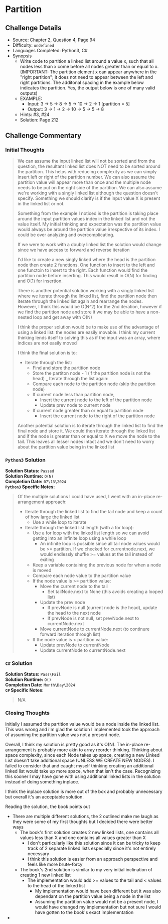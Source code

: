# Partition

## Challenge Details

- Source: Chapter 2, Question 4, Page 94
- Difficulty: `undefined`
- Languages Completed: Python3, C#
- Synopsis
  - Write code to partition a linked list around a value x, such that all nodes less than x come before all nodes greater than or equal to x. (IMPORTANT: The partition element x can appear anywhere in the "right partition"; it does not need to appear between the left and right partitions. The additonal spacing in the example below indicates the partition. Yes, the output below is one of many valid outputs)
  - EXAMPLE:
    - Input: 3 -> 5 -> 8 -> 5 -> 10 -> 2 -> 1 [partition = 5]
    - Output: 3 -> 1 -> 2   ->  10 -> 5 -> 5 -> 8
  - Hints: #3, #24
  - Solution: Page 212

## Challenge Commentary

### Initial Thoughts

> We can assume the input linked list will not be sorted and from the question, the resultant linked list does NOT need to be sorted around the partition. This helps with reducing complexity as we can simply insert left or right of the partition number. We can also assume the partition value will appear more than once and the multiple node needs to be put on the right side of the partition. We can also assume we're working with a singly linked list although the question doesn't specify. Something we should clarify is if the input value X is present in the linked list or not.
>
> Something from the example I noticed is the partition is taking place around the input partition values index in the linked list and not the value itself. My initial thinking and expectation was the partition value would always be around the partition value irrespective of its index. I could be over analyzing and overcomplicating.
>
> If we were to work with a doubly linked list the solution would change since we have access to forward and reverse iteration
>
> I'd like to create a new singly linked where the head is the partition node then create 2 functions. One function to insert to the left and one functoin to insert to the right. Each function would find the partition node before inserting. This would result in O(N) for finding and O(1) for insertion.
>
> There is another potential solution working with a singly linked list where we iterate through the linked list, find the partition node then iterate through the linked list again and rearrange the nodes. However, I think this would be O(N^2) for the 2nd iteration, however if we find the partition node and store it we may be able to have a non-nested loop and get away with O(N)
>
> I think the proper solution would be to make use of the advantage of using a linked list: the nodes are easily movable. I think my current thinking lends itself to solving this as if the input was an array, where indices are not easily moved
>
> I think the final solution is to:
> - Iterate through the list:
>   - Find and store the partition node
>   - Store the partiton node - 1 (if the partition node is not the head)
> _ Iterate through the list again:
>   - Compare each node to the partition node (skip the partition node)
>   - If current node less than partition node, 
>     - Insert the current node to the left of the partition node
>     - Update prev node to current node
>   - If current node greater than or equal to partition node
>     - Insert the current node to the right of the partition node
>
> Another potential solution is to iterate through the linked list to find the final node and store it. We could then iterate through the linked list and if the node is greater than or equal to X we move the node to the tail. This leaves all lesser nodes intact and we don't need to worry about the partition value being in the linked list

### `Python3` Solution

**Solution Status:** `Passed`\
**Solution Runtime:** `O(N)`\
**Completion Date:** `07\13\2024`\
**`Python3` Specific Notes:**
> Of the multiple solutions I could have used, I went with an in-place re-arrangement approach:
>
> - Iterate through the linked list to find the tail node and keep a count of how large the linked list
>   - Use a while loop to iterate
> - Iterate through the linked list length (with a for loop):
>   - Use a for loop with the linked list length so we can avoid getting into an infinite loop using a while loop
>     - An infinite loop is possible since all tail node values would be >= partition. If we checked for currentnode.next, we would endlessly shuffle >= values at the tail instead of exiting
>   - Keep a variable containing the previous node for when a node is moved
>   - Compare each node value to the partition value
>   - If the node value is >= partition value:
>     - Move the current node to the tail
>       - Set tailNode.next to None (this avoids creating a looped list)
>     - Update the prev node
>       - If prevNode is null (current node is the head), update the head to the next node
>       - If prevNode is not null, set prevNode.next to currentNode.next
>     - Move currentNode to currentNode.next (to continure forward iteration through list)
>   - If the node value is < partition value:
>     - Update prevNode to currentNode
>     - Update currentNode to currentNode.next

### `C#` Solution

**Solution Status:** `Pass\Fail`\
**Solution Runtime:** `O()`\
**Completion Date:** `Month\Day\2024`\
**`C#` Specific Notes:**
> N/A

### Closing Thoughts

Initially I assumed the partition value would be a node inside the linked list. This was wrong and i'm glad the solution I implemented took the approach of assuming the partition value was not a present node.

Overall, I think my solution is pretty good as it's O(N). The in-place re-arrangement is probably more akin to array reorder thinking. Thinking about space complexity, since each Node takes up space, creating a new Linked List doesn't take additional space (UNLESS WE CREATE NEW NODES). I failed to consider that and caught myself thinking creating an additional linked list would take up more space, when that isn't the case. Recognizing this sooner I may have gone with using additional linked lists in the solution instead of doing something inplace.

I think the inplace solution is more out of the box and probably unnecessary but overall it's an acceptable solution.

Reading the solution, the book points out

- There are multiple different solutions, the 2 outlined make me laugh as they were some of my first thoughts but I decided there were better ways
  - The book's first solution creates 2 new linked lists, one contains all values less than X and one contains all values greater than X
    - I don't particularly like this solution since it can be tricky to keep track of 2 separate linked lists especially since it's not entirely necessary
    - I think this solution is easier from an approach perspective and feels like more brute-forcy
  - The book's 2nd solution is similar to my very initial inclination of creating 1 new linked list
    - The implementation would add >= values to the tail and < values to the head of the linked list
      - My implementation would have been different but it was also dependant on the partition value being a node in the list
      - Assuming the partition value would not be a present node, I would have changed my implementation but not sure I would have gotten to the book's exact implementation
- 